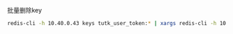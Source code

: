 

批量删除key

```sh
redis-cli -h 10.40.0.43 keys tutk_user_token:* | xargs redis-cli -h 10.40.0.43 del
```

